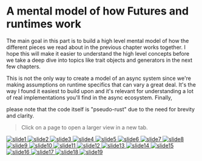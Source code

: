 # A mental model of how Futures and runtimes work

The main goal in this part is to build a high level
mental model of how the different pieces we read about in the previous chapter
works together. I hope this will make it easier to understand the high level concepts
before we take a deep dive into topics like trait objects and generators in the next
few chapters.

This is not the only way to create a model of an async system since we're making
assumptions on runtime specifics that can vary a great deal. It's the way I found
it easiest to build upon and it's relevant for understanding a lot of real
implementations you'll find in the async ecosystem. Finally,

please note that the code itself is "pseudo-rust" due to the need for brevity
and clarity.

>Click on a page to open a larger view in a new tab.

<a href="./assets/slides/Slide1.PNG" target="_blank">
 <img src="./assets/slides/Slide1.PNG" alt="slide1"/>
</a>
<a href="./assets/slides/Slide2.PNG" target="_blank">
 <img src="./assets/slides/Slide2.PNG" alt="slide2"/>
</a>
<a href="./assets/slides/Slide3.PNG" target="_blank">
 <img src="./assets/slides/Slide3.PNG" alt="slide3"/>
</a>
<a href="./assets/slides/Slide4.PNG" target="_blank">
 <img src="./assets/slides/Slide4.PNG" alt="slide4"/>
</a>
<a href="./assets/slides/Slide5.PNG" target="_blank">
 <img src="./assets/slides/Slide5.PNG" alt="slide5"/>
</a>
<a href="./assets/slides/Slide6.PNG" target="_blank">
 <img src="./assets/slides/Slide6.PNG" alt="slide6"/>
</a>
<a href="./assets/slides/Slide7.PNG" target="_blank">
 <img src="./assets/slides/Slide7.PNG" alt="slide7"/>
</a>
<a href="./assets/slides/Slide8.PNG" target="_blank">
 <img src="./assets/slides/Slide8.PNG" alt="slide8"/>
</a>
<a href="./assets/slides/Slide9.PNG" target="_blank">
 <img src="./assets/slides/Slide9.PNG" alt="slide9"/>
</a>
<a href="./assets/slides/Slide10.PNG" target="_blank">
 <img src="./assets/slides/Slide10.PNG" alt="slide10"/>
</a>
<a href="./assets/slides/Slide11.PNG" target="_blank">
 <img src="./assets/slides/Slide11.PNG" alt="slide11"/>
</a>
<a href="./assets/slides/Slide12.PNG" target="_blank">
 <img src="./assets/slides/Slide12.PNG" alt="slide12"/>
</a>
<a href="./assets/slides/Slide13.PNG" target="_blank">
 <img src="./assets/slides/Slide13.PNG" alt="slide13"/>
</a>
<a href="./assets/slides/Slide14.PNG" target="_blank">
 <img src="./assets/slides/Slide14.PNG" alt="slide14"/>
</a>
<a href="./assets/slides/Slide15.PNG" target="_blank">
 <img src="./assets/slides/Slide15.PNG" alt="slide15"/>
</a>
<a href="./assets/slides/Slide16.PNG" target="_blank">
 <img src="./assets/slides/Slide16.PNG" alt="slide16"/>
</a>
<a href="./assets/slides/Slide17.PNG" target="_blank">
 <img src="./assets/slides/Slide17.PNG" alt="slide17"/>
</a>
<a href="./assets/slides/Slide18.PNG" target="_blank">
 <img src="./assets/slides/Slide18.PNG" alt="slide18"/>
</a>
<a href="./assets/slides/Slide19.PNG" target="_blank">
 <img src="./assets/slides/Slide19.PNG" alt="slide19"/>
</a>
